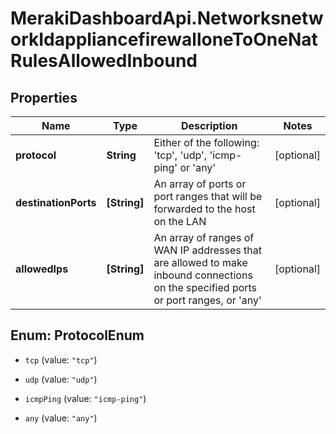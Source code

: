 # MerakiDashboardApi.NetworksnetworkIdappliancefirewalloneToOneNatRulesAllowedInbound

## Properties
Name | Type | Description | Notes
------------ | ------------- | ------------- | -------------
**protocol** | **String** | Either of the following: 'tcp', 'udp', 'icmp-ping' or 'any' | [optional] 
**destinationPorts** | **[String]** | An array of ports or port ranges that will be forwarded to the host on the LAN | [optional] 
**allowedIps** | **[String]** | An array of ranges of WAN IP addresses that are allowed to make inbound connections on the specified ports or port ranges, or 'any' | [optional] 


<a name="ProtocolEnum"></a>
## Enum: ProtocolEnum


* `tcp` (value: `"tcp"`)

* `udp` (value: `"udp"`)

* `icmpPing` (value: `"icmp-ping"`)

* `any` (value: `"any"`)




